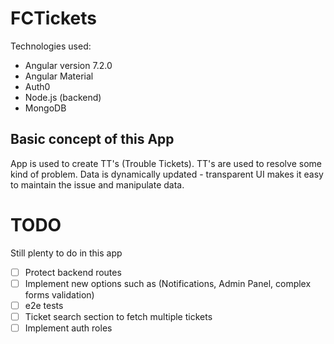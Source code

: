# FCTickets

Technologies used: 
- Angular version 7.2.0
- Angular Material
- Auth0
- Node.js (backend)
- MongoDB

## Basic concept of this App

App is used to create TT's (Trouble Tickets). TT's are used to resolve some kind of problem. Data is dynamically updated - transparent UI makes it easy to maintain the issue and manipulate data.

# TODO

Still plenty to do in this app
- [ ] Protect backend routes
- [ ] Implement new options such as (Notifications, Admin Panel, complex forms validation)
- [ ] e2e tests
- [ ] Ticket search section to fetch multiple tickets
- [ ] Implement auth roles 
